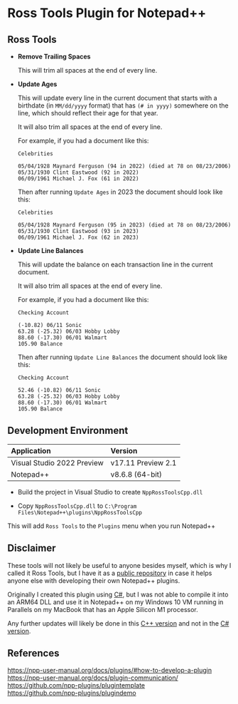 # Ross Tools Plugin for Notepad++

## Ross Tools

- **Remove Trailing Spaces**

  This will trim all spaces at the end of every line.

- **Update Ages**

  This will update every line in the current document that starts with a birthdate (in `MM/dd/yyyy` format) that has `(# in yyyy)` somewhere on the line, which should reflect their age for that year.

  It will also trim all spaces at the end of every line.
  
  For example, if you had a document like this:
  
  ```
  Celebrities
  
  05/04/1928 Maynard Ferguson (94 in 2022) (died at 78 on 08/23/2006)
  05/31/1930 Clint Eastwood (92 in 2022)
  06/09/1961 Michael J. Fox (61 in 2022)
  ```
  
  Then after running `Update Ages` in 2023 the document should look like this:
  
  ```
  Celebrities
  
  05/04/1928 Maynard Ferguson (95 in 2023) (died at 78 on 08/23/2006)
  05/31/1930 Clint Eastwood (93 in 2023)
  06/09/1961 Michael J. Fox (62 in 2023)
  ```
  
- **Update Line Balances**

  This will update the balance on each transaction line in the current document.

  It will also trim all spaces at the end of every line.

  For example, if you had a document like this:
  
  ```
  Checking Account
  
  (-10.82) 06/11 Sonic
  63.28 (-25.32) 06/03 Hobby Lobby
  88.60 (-17.30) 06/01 Walmart
  105.90 Balance
  ```
  
  Then after running `Update Line Balances` the document should look like this:
  
  ```
  Checking Account
  
  52.46 (-10.82) 06/11 Sonic
  63.28 (-25.32) 06/03 Hobby Lobby
  88.60 (-17.30) 06/01 Walmart
  105.90 Balance
  ```
  
## Development Environment

  | Application | Version |
  | :--- | :--- |
  | Visual Studio 2022 Preview | v17.11 Preview 2.1 |
  | Notepad++ | v8.6.8 (64-bit) |

- Build the project in Visual Studio to create `NppRossToolsCpp.dll` 

- Copy `NppRossToolsCpp.dll` to `C:\Program Files\Notepad++\plugins\NppRossToolsCpp`  

This will add `Ross Tools` to the `Plugins` menu when you run Notepad++

## Disclaimer

  These tools will not likely be useful to anyone besides myself, which is why I called it Ross Tools, but I have it as a [public repository](https://github.com/Ross-Thanscheidt/NppRossToolsCSharp) in case it helps anyone else with developing their own Notepad++ plugins.

  Originally I created this plugin using [C#](https://github.com/Ross-Thanscheidt/NppRossToolsCSharp), but I was not able to compile it into an ARM64 DLL and use it in Notepad++ on my Windows 10 VM running in Parallels on my MacBook that has an Apple Silicon M1 processor.

  Any further updates will likely be done in this [C++ version](https://github.com/Ross-Thanscheidt/NppRossToolsCpp) and not in the [C# version](https://github.com/Ross-Thanscheidt/NppRossToolsCSharp).

## References

  https://npp-user-manual.org/docs/plugins/#how-to-develop-a-plugin  
  https://npp-user-manual.org/docs/plugin-communication/  
  https://github.com/npp-plugins/plugintemplate  
  https://github.com/npp-plugins/plugindemo  